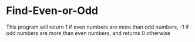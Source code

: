 # Find-Even-or-Odd
 This program will return 1 if even numbers are more  than odd numbers, -1 if odd numbers are more than even numbers, and returns 0 otherwise
